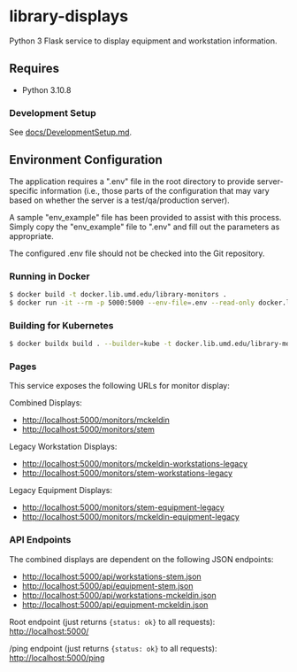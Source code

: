 # library-displays

Python 3 Flask service to display equipment and workstation information.

## Requires

* Python 3.10.8

### Development Setup

See [docs/DevelopmentSetup.md](docs/DevelopmentSetup.md).

## Environment Configuration

The application requires a ".env" file in the root directory to provide
server-specific information (i.e., those parts of the configuration that
may vary based on whether the server is a test/qa/production server).

A sample "env_example" file has been provided to assist with this process.
Simply copy the "env_example" file to ".env" and fill out the parameters as
appropriate.

The configured .env file should not be checked into the Git repository.

### Running in Docker

```bash
$ docker build -t docker.lib.umd.edu/library-monitors .
$ docker run -it --rm -p 5000:5000 --env-file=.env --read-only docker.lib.umd.edu/library-monitors
```

### Building for Kubernetes

```bash
$ docker buildx build . --builder=kube -t docker.lib.umd.edu/library-monitors:VERSION --push
```

### Pages

This service exposes the following URLs for monitor display:

Combined Displays:

* <http://localhost:5000/monitors/mckeldin>
* <http://localhost:5000/monitors/stem>

Legacy Workstation Displays:

* <http://localhost:5000/monitors/mckeldin-workstations-legacy>
* <http://localhost:5000/monitors/stem-workstations-legacy>

Legacy Equipment Displays:

* <http://localhost:5000/monitors/stem-equipment-legacy>
* <http://localhost:5000/monitors/mckeldin-equipment-legacy>

### API Endpoints

The combined displays are dependent on the following JSON endpoints:

* <http://localhost:5000/api/workstations-stem.json>
* <http://localhost:5000/api/equipment-stem.json>
* <http://localhost:5000/api/workstations-mckeldin.json>
* <http://localhost:5000/api/equipment-mckeldin.json>

Root endpoint (just returns `{status: ok}` to all requests):
<http://localhost:5000/>

/ping endpoint (just returns `{status: ok}` to all requests):
<http://localhost:5000/ping>
